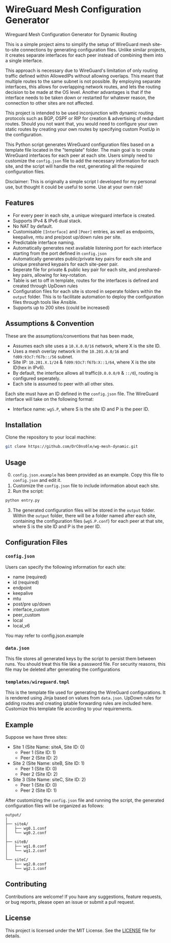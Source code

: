 # WireGuard Mesh Configuration Generator
Wireguard Mesh Configuration Generator for Dynamic Routing


This is a simple project aims to simplify the setup of WireGuard mesh site-to-site connections by generating configuration files. Unlike similar projects, it creates separate interfaces for each peer instead of combining them into a single interface. 

This approach is necessary due to WireGuard's limitation of only routing traffic defined within AllowedIPs without allowing overlaps. This meant that multiple routes to the same subnet is not possible. By employing separate interfaces, this allows for overlapping network routes, and lets the routing decision to be made at the OS level. Another advantages is that if the interface needs to be taken down or restarted for whatever reason, the connection to other sites are not affected.

This project is intended to be used inconjunction with dynamic routing protocols such as BGP, OSPF or RIP for creation & advertising of redundant routes. Should you not want that, you would need to configure your own static routes by creating your own routes by specifying custom PostUp in the configuration.

This Python script generates WireGuard configuration files based on a template file located in the "template" folder. The main goal is to create WireGuard interfaces for each peer at each site. Users simply need to customize the `config.json` file to add the necessary information for each site, and the script will handle the rest, generating all the required configuration files.

Disclaimer: This is originally a simple script I developed for my personal use, but thought it could be useful to some. Use at your own risk!


## Features
- For every peer in each site, a unique wireguard interface is created.
- Supports IPv4 & IPv6 dual stack.
- No NAT by default.
- Customisable `[Interface]` and `[Peer]` entries, as well as endpoints, keepalive, mtu and pre/post up/down rules per site.
- Predictable interface naming.
- Automatically generates next available listening port for each interface starting from the port defined in `config.json`
- Automatically generates public/private key pairs for each site and unique preshared keypairs for each site-peer pair.
- Seperate file for private & public key pair for each site, and preshared-key pairs, allowing for key-rotation.
- Table is set to off in template, routes for the interfaces is defined and created through UpDown rules
- Configuration files for each site is stored in seperate folders within the `output` folder. This is to facilitate automation to deploy the configuration files through tools like Ansible.
- Supports up to 200 sites (could be increased)


## Assumptions & Convention
These are the assumptions/conventions that has been made,
- Assumes each site uses a `10.X.0.0/16` network, where X is the site ID.
- Uses a mesh overlay network in the `10.201.0.0/16` and `fd09:93c7:f67b::/56` subnet.
- Site IP: `10.201.X.1/24` & `fd09:93c7:f67b:X::1/64`, where X is the site ID(hex in IPv6).
- By default, the interface allows all traffic(`0.0.0.0/0` & `::/0`), routing is configured seperately.
- Each site is assumed to peer with all other sites.

Each site must have an ID defined in the `config.json` file. The WireGuard interface will take on the following format:
- Interface name: `wgS.P`, where S is the site ID and P is the peer ID.


## Installation
Clone the repository to your local machine:

```bash
git clone https://github.com/DrC0ns0le/wg-mesh-dynamic.git
```

## Usage
0. `config.json.example` has been provided as an example. Copy this file to `config.json` and edit it.
1. Customize the `config.json` file to include information about each site.
2. Run the script:

```bash
python entry.py
```

3. The generated configuration files will be stored in the `output` folder. Within the `output` folder, there will be a folder named after each site, containing the configuration files (`wgS.P.conf`) for each peer at that site, where S is the site ID and P is the peer ID.

## Configuration Files

### `config.json`

Users can specify the following information for each site:
- name (required)
- id (required)
- endpoint
- keepalive
- mtu
- post/pre up/down
- interface_custom
- peer_custom
- local
- local_v6

You may refer to config.json.example

### `data.json`

This file stores all generated keys by the script to persist them between runs. You should treat this file like a password file. For security reasons, this file may be deleted after generating the configurations

### `templates/wireguard.tmpl`

This is the template file used for generating the WireGuard configurations. It is rendered using Jinja based on values from `data.json`. UpDown rules for adding routes and creating iptable forwarding rules are included here. Customize this template file according to your requirements.


## Example
Suppose we have three sites:
- Site 1 (Site Name: siteA, Site ID: 0)
  - Peer 1 (Site ID: 1)
  - Peer 2 (Site ID: 2)
- Site 2 (Site Name: siteB, Site ID: 1)
  - Peer 1 (Site ID: 0)
  - Peer 2 (Site ID: 2)
- Site 3  (Site Name: siteC, Site ID: 2)
  - Peer 1 (Site ID: 0)
  - Peer 2 (Site ID: 1)

After customizing the `config.json` file and running the script, the generated configuration files will be organized as follows:

```
output/
│
├── siteA/
│   ├── wg0.1.conf
│   └── wg0.2.conf
│
├── siteB/
│   ├── wg1.0.conf
│   └── wg1.2.conf
│
└── siteC/
    ├── wg2.0.conf
    └── wg2.1.conf

```

## Contributing

Contributions are welcome! If you have any suggestions, feature requests, or bug reports, please open an issue or submit a pull request.

## License

This project is licensed under the MIT License. See the [LICENSE](LICENSE) file for details.
